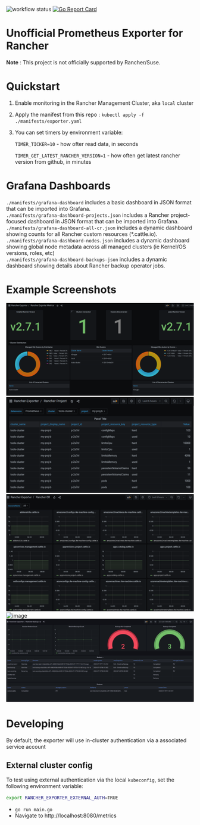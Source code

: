 ![workflow status](https://github.com/David-VTUK/prometheus-rancher-exporter/actions/workflows/test-build-publish.yml/badge.svg) [![Go Report Card](https://goreportcard.com/badge/github.com/david-vtuk/prometheus-rancher-exporter)](https://goreportcard.com/report/github.com/david-vtuk/prometheus-rancher-exporter)

# Unofficial Prometheus Exporter for Rancher

**Note** : This project is not officially supported by Rancher/Suse.

# Quickstart

1. Enable monitoring in the Rancher Management Cluster, aka `local` cluster
2. Apply the manifest from this repo : `kubectl apply -f ./manifests/exporter.yaml`
3. You can set timers by environment variable:
   
   `TIMER_TICKER=10` - how ofter read data, in seconds
   
   `TIMER_GET_LATEST_RANCHER_VERSION=1` - how often get latest rancher version from github, in minutes

# Grafana Dashboards

`./manifests/grafana-dashboard` includes a basic dashboard in JSON format that can be imported into Grafana.  
`./manifests/grafana-dashboard-projects.json` includes a Rancher project-focused dashboard in JSON format that can be imported into Grafana.  
`./manifests/grafana-dashboard-all-cr.json` includes a dynamic dashboard showing counts for all Rancher custom resources (*.cattle.io).  
`./manifests/grafana-dashboard-nodes.json` includes a dynamic dashboard showing global node metadata across all managed clusters (ie Kernel/OS versions, roles, etc)  
`./manifests/grafana-dashboard-backups-json` includes a dynamic dashboard showing details about Rancher backup operator jobs.

# Example Screenshots  

![img.png](img/overview-dashboard.png)
![img.png](img/proj-dashboard.png)
![img.png](img/cr-dashboard.png)
![image](https://github.com/David-VTUK/prometheus-rancher-exporter/assets/5892615/ffae3d27-0980-4781-953e-05014a17a55d)
![img.png](backups/img.png)

# Developing

By default, the exporter will use in-cluster authentication via a associated service account

## External cluster config

To test using external authentication via the local `kubeconfig`, set the following environment variable:

```bash
export RANCHER_EXPORTER_EXTERNAL_AUTH=TRUE
```

* `go run main.go`
* Navigate to http://localhost:8080/metrics
